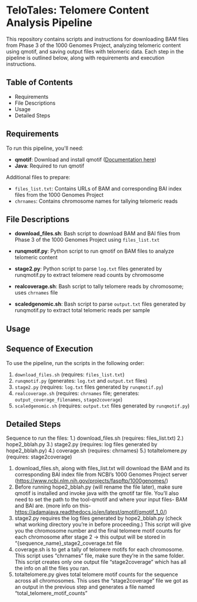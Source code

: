 # TeloTales: Telomere Content Analysis Pipeline

This repository contains scripts and instructions for downloading BAM files from Phase 3 of the 1000 Genomes Project, analyzing telomeric content using qmotif, and saving output files with telomeric data. Each step in the pipeline is outlined below, along with requirements and execution instructions.

## Table of Contents
* Requirements
* File Descriptions
* Usage
* Detailed Steps

## Requirements
To run this pipeline, you'll need:
* **qmotif**: Download and install qmotif ([Documentation here](https://adamajava.readthedocs.io/en/latest/qmotif/qmotif_1_0/))
* **Java**: Required to run qmotif

Additional files to prepare:
* `files_list.txt`: Contains URLs of BAM and corresponding BAI index files from the 1000 Genomes Project
* `chrnames`: Contains chromosome names for tallying telomeric reads

## File Descriptions
* **download_files.sh**: Bash script to download BAM and BAI files from Phase 3 of the 1000 Genomes Project using `files_list.txt`

* **runqmotif.py**: Python script to run qmotif on BAM files to analyze telomeric content
* **stage2.py**: Python script to parse `log.txt` files generated by runqmotif.py to extract telomere read counts by chromosome
* **realcoverage.sh**: Bash script to tally telomere reads by chromosome; uses `chrnames` file
* **scaledgenomic.sh**: Bash script to parse `output.txt` files generated by runqmotif.py to extract total telomeric reads per sample

## Usage
## Sequence of Execution
To use the pipeline, run the scripts in the following order:
1. `download_files.sh` (requires: `files_list.txt`)
2. `runqmotif.py` (generates: `log.txt` and `output.txt` files)
3. `stage2.py` (requires: `log.txt` files generated by `runqmotif.py`)
4. `realcoverage.sh` (requires: `chrnames` file; generates: `output_coverage_filenames`, `stage2coverage`)
5. `scaledgenomic.sh` (requires: `output.txt` files generated by `runqmotif.py`)


## Detailed Steps





Sequence to run the files:
1.) download_files.sh (requires: files_list.txt)
2.) hope2_bblah.py
3.) stage2.py (requires: log files generated by hope2_bblah.py)
4.) coverage.sh (requires: chrnames)
5.) totaltelomere.py (requires: stage2coverage)

1.	download_files.sh, along with files_list.txt will download the BAM and its corresponding BAI index file from NCBI’s 1000 Genomes Project server (https://www.ncbi.nlm.nih.gov/projects/faspftp/1000genomes/)
2.	Before running hope2_bblah.py (will rename the file later), make sure qmotif is installed and invoke java with the qmotif tar file. You’ll also need to set the path to the tool-qmotif and where your input files- BAM and BAI are. (more info on this-https://adamajava.readthedocs.io/en/latest/qmotif/qmotif_1_0/)
3.	stage2.py requires the log files generated by hope2_bblah.py (check what working directory you’re in before proceeding.) This script will give you the chromosome number and the final telomere motif counts for each chromosome after stage 2 -> this output will be stored in “{sequence_name}_stage2_coverage.txt file
4.	coverage.sh is to get a tally of telomere motifs for each chromosome. This script uses “chrnames” file, make sure they’re in the same folder. This script creates only one output file “stage2coverage” which has all the info on all the files you ran. 
5.	totaltelomere.py gives total telomere motif counts for the sequence across all chromosomes. This uses the “stage2coverage” file we got as an output in the previous step and generates a file named “total_telomere_motif_counts”



